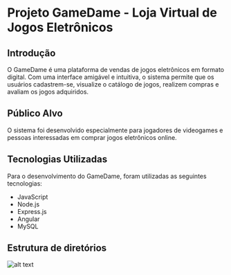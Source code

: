 # Projeto GameDame - Loja Virtual de Jogos Eletrônicos

## Introdução

O GameDame é uma plataforma de vendas de jogos eletrônicos em formato digital. Com uma interface amigável e intuitiva, o sistema permite que os usuários cadastrem-se, visualize o catálogo de jogos, realizem compras e avaliam os jogos adquiridos.

## Público Alvo

O sistema foi desenvolvido especialmente para jogadores de videogames e pessoas interessadas em comprar jogos eletrônicos online.

## Tecnologias Utilizadas

Para o desenvolvimento do GameDame, foram utilizadas as seguintes tecnologias:

- JavaScript
- Node.js
- Express.js
- Angular
- MySQL

## Estrutura de diretórios

![alt text](https://i.imgur.com/OFHGCl8.png)